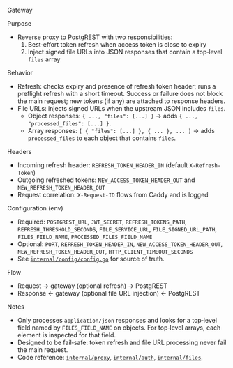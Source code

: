 Gateway

Purpose

- Reverse proxy to PostgREST with two responsibilities:
  1. Best‑effort token refresh when access token is close to expiry
  2. Inject signed file URLs into JSON responses that contain a top‑level `files` array

Behavior

- Refresh: checks expiry and presence of refresh token header; runs a preflight refresh with a short timeout. Success or failure does not block the main request; new tokens (if any) are attached to response headers.
- File URLs: injects signed URLs when the upstream JSON includes `files`.
  - Object responses: `{ ..., "files": [...] }` → adds `{ ..., "processed_files": [...] }`.
  - Array responses: `[ { "files": [...] }, { ... }, ... ]` → adds `processed_files` to each object that contains `files`.

Headers

- Incoming refresh header: `REFRESH_TOKEN_HEADER_IN` (default `X-Refresh-Token`)
- Outgoing refreshed tokens: `NEW_ACCESS_TOKEN_HEADER_OUT` and `NEW_REFRESH_TOKEN_HEADER_OUT`
- Request correlation: `X-Request-ID` flows from Caddy and is logged

Configuration (env)

- Required: `POSTGREST_URL`, `JWT_SECRET`, `REFRESH_TOKENS_PATH`, `REFRESH_THRESHOLD_SECONDS`, `FILE_SERVICE_URL`, `FILE_SIGNED_URL_PATH`, `FILES_FIELD_NAME`, `PROCESSED_FILES_FIELD_NAME`
- Optional: `PORT`, `REFRESH_TOKEN_HEADER_IN`, `NEW_ACCESS_TOKEN_HEADER_OUT`, `NEW_REFRESH_TOKEN_HEADER_OUT`, `HTTP_CLIENT_TIMEOUT_SECONDS`
- See [`internal/config/config.go`](internal/config/config.go) for source of truth.

Flow

- Request → gateway (optional refresh) → PostgREST
- Response ← gateway (optional file URL injection) ← PostgREST

Notes

- Only processes `application/json` responses and looks for a top‑level field named by `FILES_FIELD_NAME` on objects. For top‑level arrays, each element is inspected for that field.
- Designed to be fail‑safe: token refresh and file URL processing never fail the main request.
- Code reference: [`internal/proxy`](internal/proxy), [`internal/auth`](internal/auth), [`internal/files`](internal/files).

